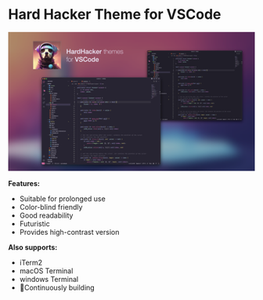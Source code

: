 # Hard Hacker Theme for VSCode

![preview](screenshots/preview.png)

**Features:**
* Suitable for prolonged use
* Color-blind friendly
* Good readability
* Futuristic
* Provides high-contrast version

**Also supports:**
* iTerm2
* macOS Terminal
* windows Terminal
* 🚧Continuously building
